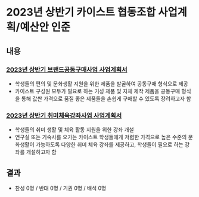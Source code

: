 2023년 상반기 카이스트 협동조합 사업계획/예산안 인준
===

## 내용

### [2023년 상반기 브랜드공동구매사업  사업계획서](의결안건/협동조합/2023상반기브랜드공동구매사업.md)
- 학생들의 편의 및 문화생활 지원을 위한 제품을 발굴하여 공동구매 형식으로 제공
- 카이스트 구성원 모두가 필요로 하는 기성 제품 및 자체 제작 제품을 공동구매 형식을 통해 값싼 가격으로 품질 좋은 제품들을 손쉽게 구매할 수 있도록 장려하고자 함


### [2023년 상반기 취미체육강좌사업  사업계획서](의결안건/협동조합/2023상반기취미체육강좌사업.md)
- 학생들의 취미 생활 및 체육 활동 지원을 위한 강좌 개설
- 연구실 또는 기숙사를 오가는 카이스트 학생들에게 저렴한 가격으로 높은 수준의 문화생활이 가능하도록 다양한 취미 체육 강좌를 제공하고, 학생들이 필요로 하는 강좌를 개설하고자 함


## 결과
- 찬성 0명 / 반대 0명 / 기권 0명 / 배석 0명